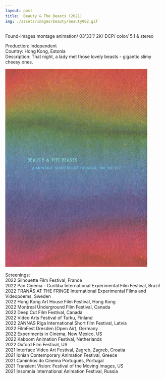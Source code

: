 ```yaml
---
layout: post
title:  Beauty & The Beasts (2021)
img: ./assets/images/beauty/beauty002.gif
---
```


Found-images montage animation/ 03'33’’/ 2K/ DCP/ color/ 5.1 & stereo  
  
Production: Independent  
Country: Hong Kong, Estonia  
Description: That night, a lady met those lovely beasts - gigantic slimy cheesy ones.  
  
<img src="./assets/images/beauty/beauty001.jpg" alt="Beauty and the Beasts poster" width="450"/>  
  
Screenings:  
2022 Silhouette Film Festival, France  
2022 Pan Cinema - Curitiba International Experimental Film Festival, Brazil  
2022 TRANÅS AT THE FRINGE International Experimental Films and Videopoems, Sweden  
2022 Hong Kong Art House Film Festival, Hong Kong  
2022 Montreal Underground Film Festival, Canada  
2022 Deep Cut Film Festival, Canada  
2022 Video Arts Festival of Turku, Finland  
2022 2ANNAS Riga International Short film Festival, Latvia  
2022 FilmFest Dresden (Open Air), Germany  
2022 Experiments in Cinema, New Mexico, US  
2022 Kaboom Animation Festival, Netherlands  
2022 Oxford Film Festival, US  
2021 Interface Video Art Festival, Zagreb, Zagreb, Croatia  
2021 Ionian Contemporary Animation Festival, Greece  
2021 Caminhos do Cinema Português, Portugal  
2021 Transient Vision: Festival of the Moving Images, US  
2021 Insomnia International Animation Festival, Russia